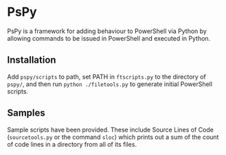 
# PsPy
PsPy is a framework for adding behaviour to PowerShell via Python by allowing commands to be issued in PowerShell and executed in Python.

## Installation
Add `pspy/scripts` to path, set PATH in `ftscripts.py` to the directory of `pspy/`, and then run `python ./filetools.py` to generate initial PowerShell scripts.

## Samples
Sample scripts have been provided. These include Source Lines of Code (`sourcetools.py` or the command `sloc`) which prints out a sum of the count of code lines in a directory from all of its files.
